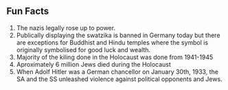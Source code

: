 ## Fun Facts

1. The nazis legally rose up to power.
2. Publically displaying the swatzika is banned in Germany today but there are exceptions for Buddhist and Hindu temples where the symbol is originally symbolised for good luck and wealth.
3. Majority of the kiling done in the Holocaust was done from 1941-1945
4. Aproximately 6 million Jews died during the Holocaust
5. When Adolf Hitler was a German chancellor on January 30th, 1933, the SA and the SS unleashed violence against political opponents and Jews.